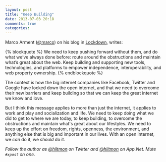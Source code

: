 ```yaml
---
layout: post
title: "Keep Building"
date: 2013-07-03 20:18
comments: true
categories: 
---
```


Marco Arment ([@marco](http://twitter.com/marcoarment)) on his blog in [Lockdown](http://www.marco.org/2013/07/03/lockdown), writes:

{% blockquote %}
We need to keep pushing forward without them, and do what we’ve always done before: route around the obstructions and maintain what’s great about the web. Keep building and supporting new tools, technologies, and platforms to empower independence, interoperability, and web property ownership.
{% endblockquote %}

The context is how the big internet companies like Facebook, Twitter and Google have locked down the open internet, and that we need to overcome their new barriers and keep building so that we can keep the great internet we know and love.

But I think this message applies to more than just the internet, it applies to work and play and socialization and life. We need to keep doing what we did to get to where we are today, to keep building, to overcome the obstructions and maintain what's great about our lifestyles. We need to keep up the effort on freedom, rights, openness, the environment, and anything else that is big and important in our lives. With an open internet, we *can* do it, we *should*  do it.

*Follow the author as [@hiltmon](http://twitter.com/hiltmon) on Twitter and [@hiltmon](http://alpha.app.net/hiltmon) on App.Net. Mute `#xpost` on one.*